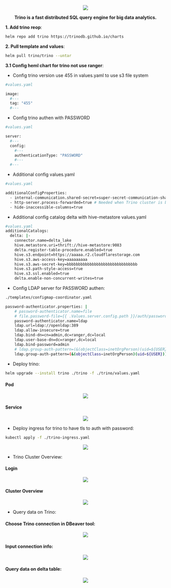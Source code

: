 <p align="center"><img src=https://github.com/vanty0829/dataplatform/blob/master/99.images/star.png></a></p>

<p align="center">
    <b>Trino is a fast distributed SQL query engine for big data analytics.</b>
</p>


**1. Add trino reop**:
</br>

```bash
helm repo add trino https://trinodb.github.io/charts
```

**2. Pull template and values**:
</br>

```bash
helm pull trino/trino --untar
```

**3.1 Config heml chart for trino not use ranger**:

- Config trino version use 455 in values.yaml to use s3 file system

```bash
#values.yaml

image:
  #--- 
  tag: "455"
  #--- 
```


- Config trino authen with PASSWORD

```bash
#values.yaml

server:
  #--- 
  config:
    #---
    authenticationType: "PASSWORD"
    #---
  #--- 
```

- Additional config values.yaml

```bash
#values.yaml

additionalConfigProperties:
  - internal-communication.shared-secret=super-secret-communication-shared-secret # Shared secret to authenticate all communication between nodes of the cluster
  - http-server.process-forwarded=true # Needed when Trino cluster is behind a load balancer or proxy server
  - hide-inaccessible-columns=true
```

- Additional config catalog delta with hive-metastore values.yaml


```bash
#values.yaml
additionalCatalogs:
  delta: |-
    connector.name=delta_lake
    hive.metastore.uri=thrift://hive-metastore:9083
    delta.register-table-procedure.enabled=true
    hive.s3.endpoint=https://aaaaa.r2.cloudflarestorage.com
    hive.s3.aws-access-key=aaaaaaaaa
    hive.s3.aws-secret-key=bbbbbbbbbbbbbbbbbbbbbbbbbbbbbbb
    hive.s3.path-style-access=true
    hive.s3.ssl.enabled=true
    delta.enable-non-concurrent-writes=true
```

- Config LDAP server for PASSWORD authen:

```bash
./templates/configmap-coordinator.yaml

password-authenticator.properties: |
    # password-authenticator.name=file
    # file.password-file={{ .Values.server.config.path }}/auth/password.db
    password-authenticator.name=ldap
    ldap.url=ldap://openldap:389
    ldap.allow-insecure=true
    ldap.bind-dn=cn=admin,dc=ranger,dc=local
    ldap.user-base-dn=dc=ranger,dc=local
    ldap.bind-password=admin
    # ldap.group-auth-pattern=(&(objectClass=inetOrgPerson)(uid=${USER})(memberof=CN=AuthorizedGroup,OU=Asia,DC=corp,DC=example,DC=com))
    ldap.group-auth-pattern=(&(objectClass=inetOrgPerson)(uid=${USER}))
```

- Deploy trino:

```bash
helm upgrade --install trino ./trino -f ./trino/values.yaml
```
#### Pod
    
<p align="center"><img src=https://github.com/vanty0829/dataplatform/blob/master/99.images/trino_pod.png></a></p>

#### Service
<p align="center"><img src=https://github.com/vanty0829/dataplatform/blob/master/99.images/trino_svc.png></a></p>



- Deploy ingress for trino to have tls to auth with password:

```bash
kubectl apply -f ./trino-ingress.yaml
```
<p align="center"><img src=https://github.com/vanty0829/dataplatform/blob/master/99.images/trino_ingress.png></a></p>

- Trino Cluster Overview:

#### Login

<p align="center"><img src=https://github.com/vanty0829/dataplatform/blob/master/99.images/trino_ui.png></a></p>

#### Cluster Overview

<p align="center"><img src=https://github.com/vanty0829/dataplatform/blob/master/99.images/trino_cluster.png></a></p>


- Query data on Trino:

#### Choose Trino connection in DBeaver tool:

<p align="center"><img src=https://github.com/vanty0829/dataplatform/blob/master/99.images/trino_dbeaver_login.png></a></p>

#### Input connection info:

<p align="center"><img src=https://github.com/vanty0829/dataplatform/blob/master/99.images/trino_dbeaver_login2.png></a></p>

#### Query data on delta table:

<p align="center"><img src=https://github.com/vanty0829/dataplatform/blob/master/99.images/trino_query_delta_table.png></a></p>